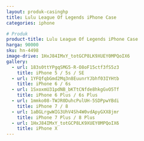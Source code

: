 ```yaml
---
layout: produk-casinghp
title: Lulu League Of Legends iPhone Case
categories: iphone

# Produk
product-title: Lulu League Of Legends iPhone Case
harga: 90000
sku: hn-4498
image-drive: 1HxJ84IMxY_totGCP8LK9XUEY0MPQoIX6
gallery:
  - url: 183s0ttYPgqSMG5-R-O8oF15ctf3fS5z3
    title: iPhone 5 / 5s / SE
  - url: 1YFQfqbGmd2Mq3n8EuunrYJbhf03IYHtb
    title: iPhone 6 / 6s
  - url: 1SxoxmU31pdNB_bKTtCNfde8hkgGvO5Tf
    title: iPhone 6 Plus / 6s Plus
  - url: 1mmko08-TWJR0DuhcPulUH-5SDPpwYBdi
    title: iPhone 7 / 8
  - url: 1aBGLrgwWIG3UhV4Sh4W0vdApyGXX8jmr
    title: iPhone 7 Plus / 8 Plus
  - url: 1HxJ84IMxY_totGCP8LK9XUEY0MPQoIX6
    title: iPhone X
---
```

